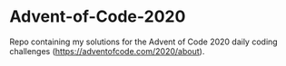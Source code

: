 # Advent-of-Code-2020
Repo containing my solutions for the Advent of Code 2020 daily coding challenges (https://adventofcode.com/2020/about).
